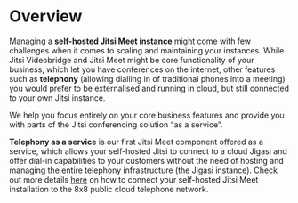 # Overview

Managing a **self-hosted Jitsi Meet instance** might come with few challenges when it comes to scaling and maintaining your instances. While Jitsi Videobridge and Jitsi Meet might be core functionality of your business, which let you have conferences on the internet, other features such as **telephony** (allowing dialling in of traditional phones into a meeting) you would prefer to be externalised and running in cloud, but still connected to your own Jitsi instance.

We help you focus entirely on your core business features and provide you with parts of the Jitsi conferencing solution “as a service”.

**Telephony as a service** is our first Jitsi Meet component offered as a service, which allows your self-hosted Jitsi to connect to a cloud Jigasi and offer dial-in capabilities to your customers without the need of hosting and managing the entire telephony infrastructure (the Jigasi instance). Check out more details [here](/jaas/docs/meet-components-telephony-access) on how to connect your self-hosted Jitsi Meet installation to the 8x8 public cloud telephone network.
